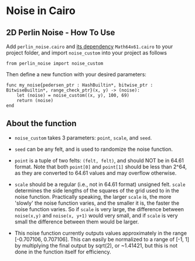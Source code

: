 # Noise in Cairo

## 2D Perlin Noise - How To Use
Add  `perlin_noise.cairo` and [its dependency](https://github.com/influenceth/cairo-math-64x61/blob/master/contracts/Math64x61.cairo) `Math64x61.cairo` to your project folder, and import `noise_custom` into your project as follows

```
from perlin_noise import noise_custom
```

Then define a new function with your desired parameters:
```
func my_noise{pedersen_ptr : HashBuiltin*, bitwise_ptr : BitwiseBuiltin*, range_check_ptr}(x, y) -> (noise):
    let (noise) = noise_custom((x, y), 100, 69)
    return (noise)
end
```

## About the function
- `noise_custom` takes 3 parameters: `point`, `scale`, and `seed`. 

- `seed` can be any felt, and is used to randomize the noise function. 

- `point` is a tuple of two felts: `(felt, felt)`, and should NOT be in 64.61 format. Note that both `point[0]` and `point[1]` should be less than 2^64, as they are converted to 64.61 values and may overflow otherwise. 

- `scale` should be a regular (i.e., not in 64.61 format) unsigned felt. `scale` determines the side lengths of the squares of the grid used to in the noise function. Practically speaking, the larger `scale` is, the more 'slowly' the noise function varies, and the smaller it is, the faster the noise function varies. So if `scale` is very large, the difference between `noise(x,y)` and `noise(x, y+1)` would very small, and if `scale` is very small the difference between them would be larger.
- This noise function currently outputs values approximately in the range [-0.707106, 0.707106]. This can easily be normalized to a range of [-1, 1] by multiplying the final output by sqrt(2), or ~1.41421, but this is not done in the function itself for efficiency. 
